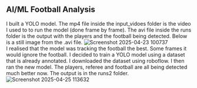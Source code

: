## AI/ML Football Analysis

I built a YOLO model. The mp4 file inside the input_vidoes folder is the video I used to to run the model (done frame by frame). The avi file inside the runs folder is the output with the players and the football being detected.  Below is a still image from the .avi file. 
![Screenshot 2025-04-23 100737](https://github.com/user-attachments/assets/4d79f697-88ce-4be9-8062-97ac3f478e74)
<br>
I realised that the model was tracking the football the best. Some frames it would ignore the football. I decided to train a YOLO model using a dataset that is already annotated. I downloaded the dataset using roboflow. I then ran the new model. The players, referee and football are all being detected much better now. The output is in the runs2 folder.
<br>
![Screenshot 2025-04-25 113632](https://github.com/user-attachments/assets/715ceece-f6cc-4272-8968-349ac94a1786)
